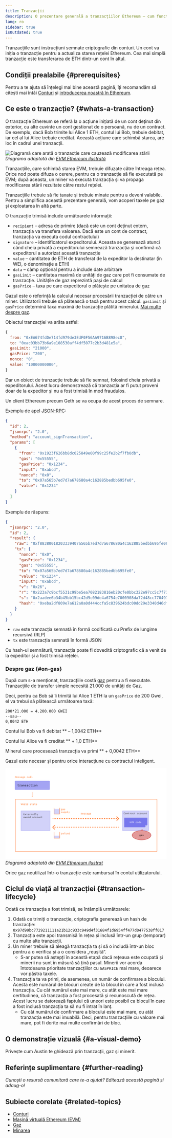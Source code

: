 ```yaml
---
title: Tranzacții
description: O prezentare generală a tranzacțiilor Ethereum – cum funcționează, structura datelor și cum să le trimiți printr-o aplicație.
lang: ro
sidebar: true
isOutdated: true
---
```


Tranzacțiile sunt instrucțiuni semnate criptografic din conturi. Un cont va iniția o tranzacție pentru a actualiza starea rețelei Ethereum. Cea mai simplă tranzacție este transferarea de ETH dintr-un cont în altul.

## Condiții prealabile {#prerequisites}

Pentru a te ajuta să înțelegi mai bine această pagină, îți recomandăm să citești mai întâi [Conturi](/developers/docs/accounts/) și [introducerea noastră în Ethereum](/developers/docs/intro-to-ethereum/).

## Ce este o tranzacție? {#whats-a-transaction}

O tranzacție Ethereum se referă la o acțiune inițiată de un cont deținut din exterior, cu alte cuvinte un cont gestionat de o persoană, nu de un contract. De exemplu, dacă Bob trimite lui Alice 1 ETH, contul lui Bob, trebuie debitat, iar cel al lui Alice trebuie creditat. Această acțiune care schimbă starea, are loc în cadrul unei tranzacții.

![Diagramă care arată o tranzacție care cauzează modificarea stării](../../../../../developers/docs/nodes-and-clients/tx.png) _Diagrama adaptată din [EVM Ethereum ilustrată](https://takenobu-hs.github.io/downloads/ethereum_evm_illustrated.pdf)_

Tranzacțiile, care schimbă starea EVM, trebuie difuzate către întreaga rețea. Orice nod poate difuza o cerere, pentru ca o tranzacție să fie executată pe EVM; după aceasta, un miner va executa tranzacția și va propaga modificarea stării rezultate către restul rețelei.

Tranzacțiile trebuie să fie taxate și trebuie minate pentru a deveni valabile. Pentru a simplifica această prezentare generală, vom acoperi taxele pe gaz și exploatarea în altă parte.

O tranzacție trimisă include următoarele informații:

- `recipient` – adresa de primire (dacă este un cont deținut extern, tranzacția va transfera valoarea. Dacă este un cont de contract, tranzacția va executa codul contractului)
- `signature` – identificatorul expeditorului. Aceasta se generează atunci când cheia privată a expeditorului semnează tranzacția și confirmă că expeditorul a autorizat această tranzacție
- `value` – cantitatea de ETH de transferat de la expeditor la destinatar (în WEI, o denominație a ETH)
- `data` – câmp opțional pentru a include date arbitrare
- `gasLimit` – cantitatea maximă de unități de gaz care pot fi consumate de tranzacție. Unitățile de gaz reprezintă pași de calcul
- `gasPrice` – taxa pe care expeditorul o plătește pe unitatea de gaz

Gazul este o referință la calculul necesar procesării tranzacției de către un miner. Utilizatorii trebuie să plătească o taxă pentru acest calcul. `gasLimit` și `gasPrice` determină taxa maximă de tranzacție plătită minerului. [Mai multe despre gaz](/developers/docs/gas/).

Obiectul tranzacției va arăta astfel:

```js
{
  from: "0xEA674fdDe714fd979de3EdF0F56AA9716B898ec8",
  to: "0xac03bb73b6a9e108530aff4df5077c2b3d481e5a",
  gasLimit: "21000",
  gasPrice: "200",
  nonce: "0",
  value: "10000000000",
}
```

Dar un obiect de tranzacție trebuie să fie semnat, folosind cheia privată a expeditorului. Acest lucru demonstrează că tranzacția ar fi putut proveni doar de la expeditor și nu a fost trimisă în mod fraudulos.

Un client Ethereum precum Geth se va ocupa de acest proces de semnare.

Exemplu de apel [JSON-RPC](https://eth.wiki/json-rpc/API):

```json
{
  "id": 2,
  "jsonrpc": "2.0",
  "method": "account_signTransaction",
  "params": [
    {
      "from": "0x1923f626bb8dc025849e00f99c25fe2b2f7fb0db",
      "gas": "0x55555",
      "gasPrice": "0x1234",
      "input": "0xabcd",
      "nonce": "0x0",
      "to": "0x07a565b7ed7d7a678680a4c162885bedbb695fe0",
      "value": "0x1234"
    }
  ]
}
```

Exemplu de răspuns:

```json
{
  "jsonrpc": "2.0",
  "id": 2,
  "result": {
    "raw": "0xf88380018203339407a565b7ed7d7a678680a4c162885bedbb695fe080a44401a6e4000000000000000000000000000000000000000000000000000000000000001226a0223a7c9bcf5531c99be5ea7082183816eb20cfe0bbc322e97cc5c7f71ab8b20ea02aadee6b34b45bb15bc42d9c09de4a6754e7000908da72d48cc7704971491663",
    "tx": {
      "nonce": "0x0",
      "gasPrice": "0x1234",
      "gas": "0x55555",
      "to": "0x07a565b7ed7d7a678680a4c162885bedbb695fe0",
      "value": "0x1234",
      "input": "0xabcd",
      "v": "0x26",
      "r": "0x223a7c9bcf5531c99be5ea7082183816eb20cfe0bbc322e97cc5c7f71ab8b20e",
      "s": "0x2aadee6b34b45bb15bc42d9c09de4a6754e7000908da72d48cc7704971491663",
      "hash": "0xeba2df809e7a612a0a0d444ccfa5c839624bdc00dd29e3340d46df3870f8a30e"
    }
  }
}
```

- `raw` este tranzacția semnată în formă codificată cu Prefix de lungime recursivă (RLP)
- `tx` este tranzacția semnată în formă JSON

Cu hash-ul semnăturii, tranzacția poate fi dovedită criptografic că a venit de la expeditor și a fost trimisă rețelei.

### Despre gaz {#on-gas}

După cum s-a menționat, tranzacțiile costă [gaz](/developers/docs/gas/) pentru a fi executate. Tranzacțiile de transfer simple necesită 21.000 de unități de Gaz.

Deci, pentru ca Bob să îi trimită lui Alice 1 ETH la un `gasPrice` de 200 Gwei, el va trebui să plătească următoarea taxă:

```
200*21.000 = 4.200.000 GWEI
--sau--
0,0042 ETH
```

Contul lui Bob va fi debitat ** – 1,0042 ETH**

Contul lui Alice va fi creditat ** + 1,0 ETH**

Minerul care procesează tranzacția va primi ** + 0,0042 ETH**

Gazul este necesar și pentru orice interacțiune cu contractul inteligent.

![Diagramă care arată modul în care este rambursat gazul neutilizat](../../../../../developers/docs/transactions/gas-tx.png) _Diagramă adaptată din [EVM Ethereum ilustrat ](https://takenobu-hs.github.io/downloads/ethereum_evm_illustrated.pdf)_

Orice gaz neutilizat într-o tranzacție este rambursat în contul utilizatorului.

## Ciclul de viață al tranzacției {#transaction-lifecycle}

Odată ce tranzacția a fost trimisă, se întâmplă următoarele:

1. Odată ce trimiți o tranzacție, criptografia generează un hash de tranzacție: `0x97d99bc7729211111a21b12c933c949d4f31684f1d6954ff477d0477538ff017`
2. Tranzacția este apoi transmisă în rețea și inclusă într-un grup (temporar) cu ​​multe alte tranzacții.
3. Un miner trebuie să aleagă tranzacția ta și să o includă într-un bloc pentru a o verifica și a o considera „reușită”.
   - S-ar putea să aștepți în această etapă dacă rețeaua este ocupată și minerii nu sunt în măsură să țină pasul. Minerii vor acorda întotdeauna prioritate tranzacțiilor cu `GASPRICE` mai mare, deoarece vor păstra taxele.
4. Tranzacția ta va primi, de asemenea, un număr de confirmare a blocului. Acesta este numărul de blocuri create de la blocul în care a fost inclusă tranzacția. Cu cât numărul este mai mare, cu atât este mai mare certitudinea, că tranzacția a fost procesată și recunoscută de rețea. Acest lucru se datorează faptului că uneori este posibil ca blocul în care a fost inclusă tranzacția ta să nu fi intrat în lanț.
   - Cu cât numărul de confirmare a blocului este mai mare, cu atât tranzacția este mai imuabilă. Deci, pentru tranzacțiile cu valoare mai mare, pot fi dorite mai multe confirmări de bloc.

## O demonstrație vizuală {#a-visual-demo}

Privește cum Austin te ghidează prin tranzacții, gaz și minerit.

<YouTube id="er-0ihqFQB0" />

## Referințe suplimentare {#further-reading}

_Cunoști o resursă comunitară care te-a ajutat? Editează această pagină și adaug-o!_

## Subiecte corelate {#related-topics}

- [Conturi](/developers/docs/accounts/)
- [Mașină virtuală Ethereum (EVM)](/developers/docs/evm/)
- [Gaz](/developers/docs/gas/)
- [Minarea](/developers/docs/consensus-mechanisms/pow/mining/)
